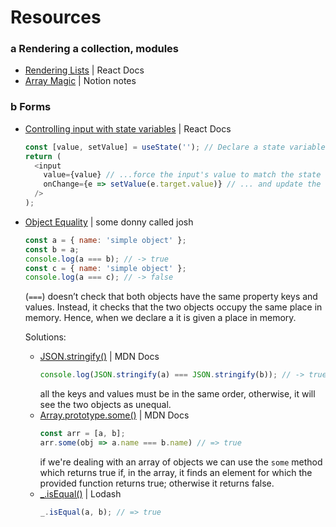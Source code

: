 # Resources

### a Rendering a collection, modules
- [Rendering Lists](https://react.dev/learn/rendering-lists) | React Docs
- [Array Magic](https://phase-food-425.notion.site/Array-Magic-5916ebc2e4014eccb30b6ea69ccfe4c7) | Notion notes

### b Forms
- [Controlling input with state variables](https://react.dev/reference/react-dom/components/input#controlling-an-input-with-a-state-variable) | React Docs

  ```js
  const [value, setValue] = useState(''); // Declare a state variable...
  return (
    <input
      value={value} // ...force the input's value to match the state variable...
      onChange={e => setValue(e.target.value)} // ... and update the state variable on any edits!
    />
  );
  ```
- [Object Equality](https://www.joshbritz.co/posts/why-its-so-hard-to-check-object-equality/) | some donny called josh
  ```js
  const a = { name: 'simple object' };
  const b = a;
  console.log(a === b); // -> true
  const c = { name: 'simple object' };
  console.log(a === c); // -> false
  ```
   (`===`) doesn’t check that both objects have the same property keys and values. Instead, it checks that the two objects occupy the same place in memory. Hence, when we declare a it is given a place in memory.
  
  Solutions:
  - [JSON.stringify()](https://developer.mozilla.org/en-US/docs/Web/JavaScript/Reference/Global_Objects/JSON/stringify) | MDN Docs
    ```js
    console.log(JSON.stringify(a) === JSON.stringify(b)); // -> true
    ```
    all the keys and values must be in the same order, otherwise, it will see the two objects as unequal.
  - [Array.prototype.some()](https://developer.mozilla.org/en-US/docs/Web/JavaScript/Reference/Global_Objects/Array/some) | MDN Docs
    ```js
    const arr = [a, b];
    arr.some(obj => a.name === b.name) // => true 
    ```
    if we're dealing with an array of objects we can use the `some` method which returns true if, in the array, it finds an element for which the provided function returns true; otherwise it returns false.
  - [_.isEqual()](https://lodash.com/docs/4.17.15#isEqual) | Lodash
    ```js
    _.isEqual(a, b); // => true
    ```
